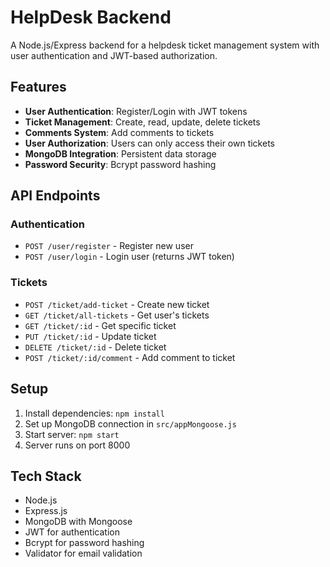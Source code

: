 # HelpDesk Backend

A Node.js/Express backend for a helpdesk ticket management system with user authentication and JWT-based authorization.

## Features

- **User Authentication**: Register/Login with JWT tokens
- **Ticket Management**: Create, read, update, delete tickets
- **Comments System**: Add comments to tickets
- **User Authorization**: Users can only access their own tickets
- **MongoDB Integration**: Persistent data storage
- **Password Security**: Bcrypt password hashing

## API Endpoints

### Authentication
- `POST /user/register` - Register new user
- `POST /user/login` - Login user (returns JWT token)

### Tickets
- `POST /ticket/add-ticket` - Create new ticket
- `GET /ticket/all-tickets` - Get user's tickets
- `GET /ticket/:id` - Get specific ticket
- `PUT /ticket/:id` - Update ticket
- `DELETE /ticket/:id` - Delete ticket
- `POST /ticket/:id/comment` - Add comment to ticket

## Setup

1. Install dependencies: `npm install`
2. Set up MongoDB connection in `src/appMongoose.js`
3. Start server: `npm start`
4. Server runs on port 8000

## Tech Stack

- Node.js
- Express.js
- MongoDB with Mongoose
- JWT for authentication
- Bcrypt for password hashing
- Validator for email validation